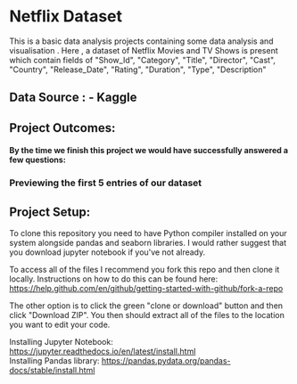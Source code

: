 # Netflix Dataset 

This is a basic data analysis projects containing some data analysis and visualisation . Here , a dataset of Netflix Movies and TV Shows is present which contain fields of "Show_Id", "Category", "Title", "Director", "Cast", "Country", "Release_Date", "Rating", "Duration",        "Type", "Description"   

## Data Source : - Kaggle


## Project Outcomes:
#### By the time we finish this project we would have successfully answered a few questions:

### Previewing the first 5 entries of our dataset








## Project Setup:
To clone this repository you need to have Python compiler installed on your system alongside pandas and seaborn libraries. I would rather suggest that you download jupyter notebook if you've not already.

To access all of the files I recommend you fork this repo and then clone it locally. Instructions on how to do this can be found here: https://help.github.com/en/github/getting-started-with-github/fork-a-repo

The other option is to click the green "clone or download" button and then click "Download ZIP". You then should extract all of the files to the location you want to edit your code.

Installing Jupyter Notebook: https://jupyter.readthedocs.io/en/latest/install.html<br>
Installing Pandas library: https://pandas.pydata.org/pandas-docs/stable/install.html
